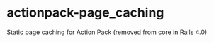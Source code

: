 actionpack-page_caching
=======================

Static page caching for Action Pack (removed from core in Rails 4.0)